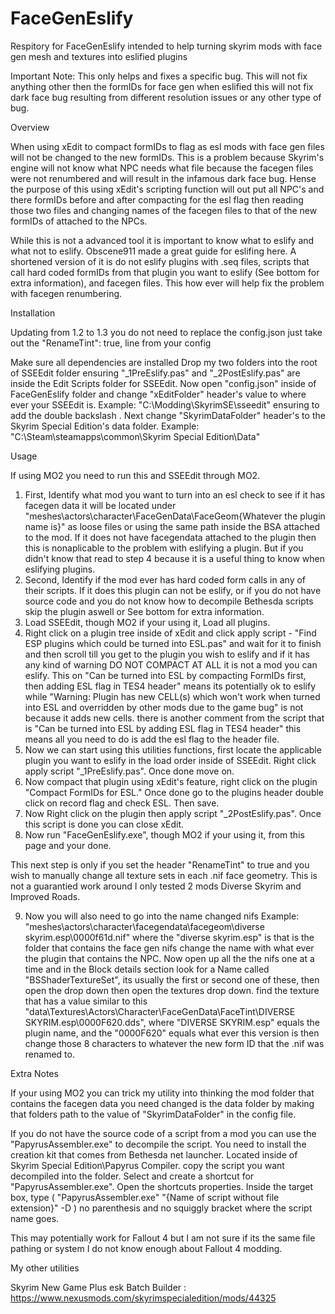 # FaceGenEslify
Respitory for FaceGenEslify intended to help turning skyrim mods with face gen mesh and textures into eslified plugins

Important Note: This only helps and fixes a specific bug. This will not fix anything other then the formIDs for face gen when eslified this will not fix dark face bug resulting from different resolution issues or any other type of bug.

Overview

When using xEdit to compact formIDs to flag as esl mods with face gen files will not be changed to the new formIDs. This is a problem because Skyrim's engine will not know what NPC needs what file because the facegen files were not renumbered and will result in the infamous dark face bug. Hense the purpose of this using xEdit's scripting function will out put all NPC's and there formIDs before and after compacting for the esl flag then reading those two files and changing names of the facegen files to that of the new formIDs of attached to the NPCs.

While this is not a advanced tool it is important to know what to eslify and what not to eslify. Obscene911 made a great guide for eslifing here.
A shortened version of it is do not eslify plugins with .seq files, scripts that call hard coded formIDs from that plugin you want to eslify (See bottom for extra information), and facegen files. This how ever will help fix the problem with facegen renumbering.

Installation

Updating from 1.2 to 1.3
you do not need to replace the config.json just take out the "RenameTint": true, line from your config

Make sure all dependencies are installed
Drop my two folders into the root of SSEEdit folder ensuring "_1PreEslify.pas" and "_2PostEslify.pas" are inside the Edit Scripts folder for SSEEdit.
Now open "config.json" inside of FaceGenEslify folder and change "xEditFolder" header's value to where ever your SSEEdit is.
    Example: "C:\\Modding\\SkyrimSE\\sseedit" ensuring to add the double backslash \.
Next change "SkyrimDataFolder" header's to the Skyrim Special Edition's data folder.
    Example: "C:\\Steam\\steamapps\\common\\Skyrim Special Edition\\Data"

Usage

If using MO2 you need to run this and SSEEdit through MO2.

1. First, Identify what mod you want to turn into an esl check to see if it has facegen data it will be located under "meshes\actors\character\FaceGenData\FaceGeom\{Whatever the plugin name is}\" as loose files or using the same path inside the BSA attached to the mod. If it does not have facegendata attached to the plugin then this is nonaplicable to the problem with eslifying a plugin. But if you didn't know that read to step 4 because it is a useful thing to know when eslifying plugins.
2. Second, Identify if the mod ever has hard coded form calls in any of their scripts. If it does this plugin can not be eslify, or if you do not have source code and you do not know how to decompile Bethesda scripts skip the plugin aswell or See bottom for extra information.
3. Load SSEEdit, though MO2 if your using it, Load all plugins.
4. Right click on a plugin tree inside of xEdit and click apply script - "Find ESP plugins which could be turned into ESL.pas" and wait for it to finish and then scroll till you get to the plugin you wish to eslify and if it has any kind of warning DO NOT COMPACT AT ALL it is not a mod you can eslify.
This on "Can be turned into ESL by compacting FormIDs first, then adding ESL flag in TES4 header" means its potentially ok to eslify while "Warning: Plugin has new CELL(s) which won't work when turned into ESL and overridden by other mods due to the game bug" is not because it adds new cells. there is another comment from the script that is "Can be turned into ESL by adding ESL flag in TES4 header" this means all you need to do is add the esl flag to the header file.
5. Now we can start using this utilities functions, first locate the applicable plugin you want to eslify in the load order inside of SSEEdit. Right click apply script "_1PreEslify.pas". Once done move on.
6. Now compact that plugin using xEdit's feature, right click on the plugin "Compact FormIDs for ESL." Once done go to the plugins header double click on record flag and check ESL. Then save.
7. Now Right click on the plugin then apply script "_2PostEslify.pas". Once this script is done you can close xEdit.
8. Now run "FaceGenEslify.exe", though MO2 if your using it, from this page and your done.

This next step is only if you set the header "RenameTint" to true and you wish to manually change all texture sets in each .nif face geometry. This is not a guarantied work around I only tested 2 mods Diverse Skyrim and Improved Roads.

9. Now you will also need to go into the name changed nifs Example: "meshes\actors\character\facegendata\facegeom\diverse skyrim.esp\0000f61d.nif" where the "diverse skyrim.esp" is that is the folder that contains the face gen nifs change the name with what ever the plugin that contains the NPC. Now open up all the the nifs one at a time and in the Block details section look for a Name called "BSShaderTextureSet", its usually the first or second one of these, then open the drop down then open the textures drop down. find the texture that has a value similar to this "data\Textures\Actors\Character\FaceGenData\FaceTint\DIVERSE SKYRIM.esp\0000F620.dds", where "DIVERSE SKYRIM.esp" equals the plugin name, and the "0000F620" equals what ever this version is then change those 8 characters to whatever the new form ID that the .nif was renamed to.

Extra Notes

If your using MO2 you can trick my utility into thinking the mod folder that contains the facegen data you need changed is the data folder by making that folders path to the value of "SkyrimDataFolder" in the config file.

If you do not have the source code of a script from a mod you can use the "PapyrusAssembler.exe" to decompile the script. You need to install the creation kit that comes from Bethesda net launcher. Located inside of Skyrim Special Edition\Papyrus Compiler. copy the script you want decompiled into the folder. Select and create a shortcut for "PapyrusAssembler.exe". Open the shortcuts properties. Inside the target box, type 
( "PapyrusAssembler.exe" "{Name of script without file extension}" -D ) no parenthesis and no squiggly bracket where the script name goes.

This may potentially work for Fallout 4 but I am not sure if its the same file pathing or system I do not know enough about Fallout 4 modding.

My other utilities

Skyrim New Game Plus esk Batch Builder : https://www.nexusmods.com/skyrimspecialedition/mods/44325
